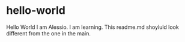 # hello-world
Hello World
I am Alessio. I am learning. This readme.md shoyìuld look different from the one in the main.
